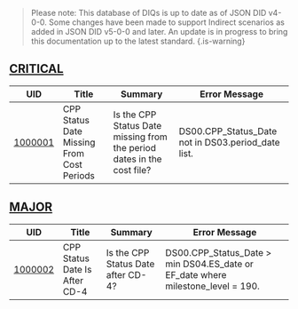 > Please note: This database of DIQs is up to date as of JSON DID v4-0-0. Some changes have been made to support Indirect scenarios as added in JSON DID v5-0-0 and later. An update is in progress to bring this documentation up to the latest standard.
{.is-warning}


## [CRITICAL](/DIQs/error)

| UID | Title | Summary | Error Message |
|-----|-------|---------|---------------|
| [1000001](/DIQs/DS00/1000001) | CPP Status Date Missing From Cost Periods | Is the CPP Status Date missing from the period dates in the cost file? | DS00.CPP_Status_Date not in DS03.period_date list. |
## [MAJOR](/DIQs/warning)

| UID | Title | Summary | Error Message |
|-----|-------|---------|---------------|
| [1000002](/DIQs/DS00/1000002) | CPP Status Date Is After CD-4 | Is the CPP Status Date after CD-4? | DS00.CPP_Status_Date > min DS04.ES_date or EF_date where milestone_level = 190. |

